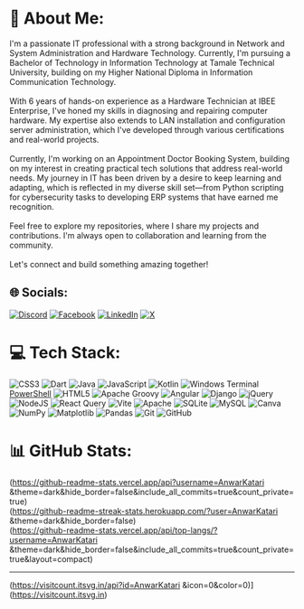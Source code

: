 # 💫 About Me:
I'm a passionate IT professional with a strong background in Network and System Administration and Hardware Technology. Currently, I'm pursuing a Bachelor of Technology in Information Technology at Tamale Technical University, building on my Higher National Diploma in Information Communication Technology.<br><br>With 6 years of hands-on experience as a Hardware Technician at IBEE Enterprise, I've honed my skills in diagnosing and repairing computer hardware. My expertise also extends to LAN installation and configuration server administration, which I've developed through various certifications and real-world projects.<br><br>Currently, I'm working on an Appointment Doctor Booking System, building on my interest in creating practical tech solutions that address real-world needs. My journey in IT has been driven by a desire to keep learning and adapting, which is reflected in my diverse skill set—from Python scripting for cybersecurity tasks to developing ERP systems that have earned me recognition.<br><br>Feel free to explore my repositories, where I share my projects and contributions. I'm always open to collaboration and learning from the community.<br><br>Let's connect and build something amazing together!<br>


## 🌐 Socials:
[![Discord](https://img.shields.io/badge/Discord-%237289DA.svg?logo=discord&logoColor=white)](https://discord.gg/https://support.discord.com/hc/en-us/profiles/26074779547799) [![Facebook](https://img.shields.io/badge/Facebook-%231877F2.svg?logo=Facebook&logoColor=white)](https://facebook.com/https://www.facebook.com/sualisu.anwarkatari?mibextid=ZbWKwL) [![LinkedIn](https://img.shields.io/badge/LinkedIn-%230077B5.svg?logo=linkedin&logoColor=white)](https://linkedin.com/in/https://www.linkedin.com/in/sualisu-anwar-katari-08381a277) [![X](https://img.shields.io/badge/X-black.svg?logo=X&logoColor=white)](https://x.com/https://x.com/SalwatAnwar001?t=etH4FFGyrYuCsxl09PERJA&s=09) 

# 💻 Tech Stack:
![CSS3](https://img.shields.io/badge/css3-%231572B6.svg?style=for-the-badge&logo=css3&logoColor=white) ![Dart](https://img.shields.io/badge/dart-%230175C2.svg?style=for-the-badge&logo=dart&logoColor=white) ![Java](https://img.shields.io/badge/java-%23ED8B00.svg?style=for-the-badge&logo=openjdk&logoColor=white) ![JavaScript](https://img.shields.io/badge/javascript-%23323330.svg?style=for-the-badge&logo=javascript&logoColor=%23F7DF1E) ![Kotlin](https://img.shields.io/badge/kotlin-%237F52FF.svg?style=for-the-badge&logo=kotlin&logoColor=white) ![Windows Terminal](https://img.shields.io/badge/Windows%20Terminal-%234D4D4D.svg?style=for-the-badge&logo=windows-terminal&logoColor=white) [PowerShell](https://img.shields.io/badge/PowerShell-%235391FE.svg?style=for-the-badge&logo=powershell&logoColor=white) ![HTML5](https://img.shields.io/badge/html5-%23E34F26.svg?style=for-the-badge&logo=html5&logoColor=white) ![Apache Groovy](https://img.shields.io/badge/Apache%20Groovy-4298B8.svg?style=for-the-badge&logo=Apache+Groovy&logoColor=white) ![Angular](https://img.shields.io/badge/angular-%23DD0031.svg?style=for-the-badge&logo=angular&logoColor=white) ![Django](https://img.shields.io/badge/django-%23092E20.svg?style=for-the-badge&logo=django&logoColor=white) ![jQuery](https://img.shields.io/badge/jquery-%230769AD.svg?style=for-the-badge&logo=jquery&logoColor=white) ![NodeJS](https://img.shields.io/badge/node.js-6DA55F?style=for-the-badge&logo=node.js&logoColor=white) ![React Query](https://img.shields.io/badge/-React%20Query-FF4154?style=for-the-badge&logo=react%20query&logoColor=white) ![Vite](https://img.shields.io/badge/vite-%23646CFF.svg?style=for-the-badge&logo=vite&logoColor=white) ![Apache](https://img.shields.io/badge/apache-%23D42029.svg?style=for-the-badge&logo=apache&logoColor=white) ![SQLite](https://img.shields.io/badge/sqlite-%2307405e.svg?style=for-the-badge&logo=sqlite&logoColor=white) ![MySQL](https://img.shields.io/badge/mysql-4479A1.svg?style=for-the-badge&logo=mysql&logoColor=white) ![Canva](https://img.shields.io/badge/Canva-%2300C4CC.svg?style=for-the-badge&logo=Canva&logoColor=white) ![NumPy](https://img.shields.io/badge/numpy-%23013243.svg?style=for-the-badge&logo=numpy&logoColor=white) ![Matplotlib](https://img.shields.io/badge/Matplotlib-%23ffffff.svg?style=for-the-badge&logo=Matplotlib&logoColor=black) ![Pandas](https://img.shields.io/badge/pandas-%23150458.svg?style=for-the-badge&logo=pandas&logoColor=white) ![Git](https://img.shields.io/badge/git-%23F05033.svg?style=for-the-badge&logo=git&logoColor=white) ![GitHub](https://img.shields.io/badge/github-%23121011.svg?style=for-the-badge&logo=github&logoColor=white)
# 📊 GitHub Stats:
(https://github-readme-stats.vercel.app/api?username=AnwarKatari &theme=dark&hide_border=false&include_all_commits=true&count_private=true)<br/>
(https://github-readme-streak-stats.herokuapp.com/?user=AnwarKatari &theme=dark&hide_border=false)<br/>
(https://github-readme-stats.vercel.app/api/top-langs/?username=AnwarKatari &theme=dark&hide_border=false&include_all_commits=true&count_private=true&layout=compact)

---
(https://visitcount.itsvg.in/api?id=AnwarKatari &icon=0&color=0)](https://visitcount.itsvg.in)

<!-- Proudly created with GPRM ( https://gprm.itsvg.in ) -->
